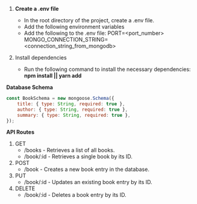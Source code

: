 1. **Create a .env file**
    - In the root directory of the project, create a .env file.
    - Add the following environment variables
    - Add the following to the .env file:
        PORT=<port_number>
        MONGO_CONNECTION_STRING=<connection_string_from_mongodb>

2. Install dependencies
   - Run the following command to install the necessary dependencies: **npm install || yarn add**

**Database Schema**
```javascript
const BookSchema = new mongoose.Schema({
	title: { type: String, required: true },
	author: { type: String, required: true },
	summary: { type: String, required: true },
});
```

**API Routes**
1. GET
    - /books -   Retrieves a list of all books.
    - /book/:id - Retrieves a single book by its ID.
2. POST
    - /book - Creates a new book entry in the database.
3. PUT
    - /book/:id - Updates an existing book entry by its ID.
4. DELETE
    - /book/:id  - Deletes a book entry by its ID.
